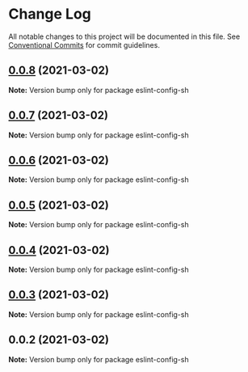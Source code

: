# Change Log

All notable changes to this project will be documented in this file.
See [Conventional Commits](https://conventionalcommits.org) for commit guidelines.

## [0.0.8](https://github.com/shubhamdeodia/sh-monorepo/compare/eslint-config-sh@0.0.7...eslint-config-sh@0.0.8) (2021-03-02)

**Note:** Version bump only for package eslint-config-sh





## [0.0.7](https://github.com/shubhamdeodia/sh-monorepo/compare/eslint-config-sh@0.0.6...eslint-config-sh@0.0.7) (2021-03-02)

**Note:** Version bump only for package eslint-config-sh





## [0.0.6](https://github.com/shubhamdeodia/sh-monorepo/compare/eslint-config-sh@0.0.5...eslint-config-sh@0.0.6) (2021-03-02)

**Note:** Version bump only for package eslint-config-sh





## [0.0.5](https://github.com/shubhamdeodia/sh-monorepo/compare/eslint-config-sh@0.0.4...eslint-config-sh@0.0.5) (2021-03-02)

**Note:** Version bump only for package eslint-config-sh





## [0.0.4](https://github.com/shubhamdeodia/sh-monorepo/compare/eslint-config-sh@0.0.3...eslint-config-sh@0.0.4) (2021-03-02)

**Note:** Version bump only for package eslint-config-sh





## [0.0.3](https://github.com/shubhamdeodia/sh-monorepo/compare/eslint-config-sh@0.0.2...eslint-config-sh@0.0.3) (2021-03-02)

**Note:** Version bump only for package eslint-config-sh





## 0.0.2 (2021-03-02)

**Note:** Version bump only for package eslint-config-sh
